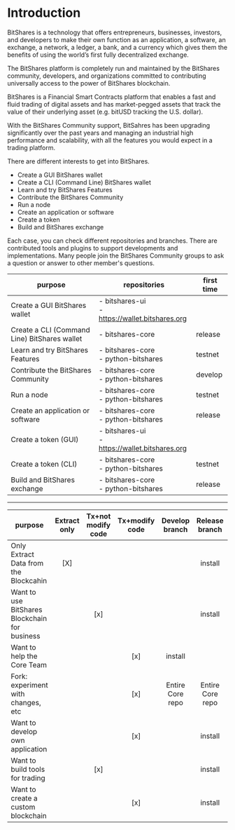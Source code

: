 # Introduction

BitShares is a technology that offers entrepreneurs, businesses, investors, and developers to make their own function as an application, a software, an exchange, a network, a ledger, a bank, and a currency which gives them the benefits of using the world’s first fully decentralized exchange. 

The BitShares platform is completely run and maintained by the BitShares community, developers, and organizations committed to contributing universally access to the power of BitShares blockchain. 

BitShares is a Financial Smart Contracts platform that enables a fast and fluid trading of digital assets and has market-pegged assets that track the value of their underlying asset (e.g. bitUSD tracking the U.S. dollar).  

With the BitShares Community support, BitSahres has been upgrading significantly over the past years and managing an industrial high performance and scalability, with all the features you would expect in a trading platform.

There are different interests to get into BitShares. 

- Create a GUI BitShares wallet
- Create a CLI (Command Line) BitShares wallet
- Learn and try BitShares Features
- Contribute the BitShares Community
- Run  a node
- Create an application or software
- Create a token
- Build and BitShares exchange 

Each case, you can check different repositories and branches.  There are contributed tools and plugins to support developments and implementations. Many people join the BitShares Community groups to ask a question or answer to other member's questions. 
 
| purpose | repositories  | first time  |
|---|---|---|
| Create a GUI BitShares wallet                  | - bitshares-ui <br/> - https://wallet.bitshares.org |   |
| Create a CLI (Command Line) BitShares wallet   |  - bitshares-core   | release  |
| Learn and try BitShares Features             |  - bitshares-core <br/> - python-bitshares   |  testnet |
| Contribute the BitShares Community            |  - bitshares-core <br/> - python-bitshares    | develop  | 
| Run  a node                                  |   - bitshares-core <br/> - python-bitshares    | testnet   |
| Create an application or software            |  - bitshares-core <br/> - python-bitshares     | release  |
| Create a token (GUI)                         |  - bitshares-ui <br/> - https://wallet.bitshares.org  |   |
| Create a token (CLI)                         |  - bitshares-core <br/> - python-bitshares    | testnet  |
| Build and BitShares exchange                  |  - bitshares-core <br/> - python-bitshares     |  release |


***

|   purpose      | Extract only |Tx+not modify code| Tx+modify code | Develop branch | Release branch |Testnet: may use|
| ------------------- |:----------:|:---:|:---:|:---:|:---:|:---:|
| Only Extract Data from the Blockcahin |[X] |  |  |  | install | public|
| Want to use BitShares Blockchain for business | | [x] |  |  | install |(public) |
| Want to help the Core Team          | |  | [x] |install  |  |public |
| Fork: experiment with changes, etc  | |  | [x] | Entire Core repo | Entire Core repo |private |
| Want to develop own application     | |  | [x] |  | install |private |
| Want to build tools for trading     | |[x] | |  | install |private |
| Want to create a custom blockchain  | |  | [x] |  | install |private |


